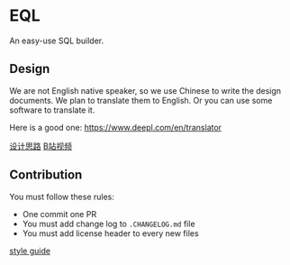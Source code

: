 # EQL
An easy-use SQL builder.

## Design

We are not English native speaker, so we use Chinese to write the design documents. We plan to translate them to English. Or you can use some software to translate it. 

Here is a good one: https://www.deepl.com/en/translator

[设计思路](./docs/design.md)
[B站视频](https://space.bilibili.com/324486985)

## Contribution

You must follow these rules:
- One commit one PR
- You must add change log to `.CHANGELOG.md` file
- You must add license header to every new files

[style guide](https://github.com/uber-go/guide/blob/master/style.md)
